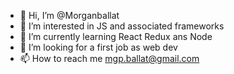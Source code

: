 - 👋 Hi, I’m @Morganballat
- 👀 I’m interested in JS and associated frameworks
- 🌱 I’m currently learning React Redux ans Node
- 💞️ I’m looking for a first job as web dev 
- 📫 How to reach me mgp.ballat@gmail.com


<!---
Morganballat/Morganballat is a ✨ special ✨ repository because its `README.md` (this file) appears on your GitHub profile.
You can click the Preview link to take a look at your changes.
--->
